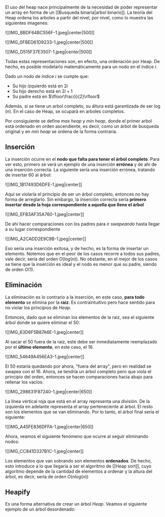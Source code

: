 
El uso del heap nace principalmente de la necesidad de poder representar un array en forma de un [[Busqueda binaria|arbol binario]].  La teoría del Heap ordena los arboles a partir del nivel,  por nivel, como lo muestra las siguientes imagenes: 

![[IMG_BBDF64BC556F-1.jpeg|center|500]]


![[IMG_0FBED61D9233-1.jpeg|center|500]]

![[IMG_D515F37E3507-1.jpeg|center|500]]


Todas estas representaciones son, en efecto, una ordenación por Heap. De hecho, es posible modelarlo matemáticamente para un nodo en el índice $i$.  

Dado un nodo de índice $i$ se cumple que: 

- Su hijo izquierdo está en $2i$ 
- Su hijo derecho está en $2i + 1$ 
- Su padre está en $\lfloor\frac{i}{2}\rfloor$ 

Además, si se tiene un arbol completo, su áltura está garantizada de ser $\log(n)$. En el caso de Heap, se ocupará en arboles completos. 

Por consiguiente se define *max heap* y *min heap*, donde el primer arbol está ordenado en orden ascendiente, es decir, como un árbol de busqueda original y en *min heap* se ordena de la forma contraria. 

## Inserción 

La inserción ocurre en el **nodo que falta para tener el árbol completo**. Para ver esto, primero se verá un ejemplo de una inserción **errónea** y de ahí de una inserción correcta. La siguiente sería una inserción errónea, tratando de insertar $60$ al árbol:

![[IMG_1B17493D6DFE-1.jpeg|center]]

Aquí se violaría el principio de ser un árbol completo, entonces no hay forma de arreglarlo. Sin embargo, la inserción correcta sería **primero insertar desde la hoja correspondiente a aquella que llene el árbol** 

![[IMG_EFB3AF35A760-1.jpeg|center]]

De ahí hacer comparaciones con los padres para ir *swapeando* hasta llegar a su lugar correspondiente

![[IMG_A2CADD2E9C9B-1.jpeg|center]]

Eso sería una inserción exitosa, y de hecho, es la forma de insertar un elemento. Notemos que en el peor de los casos recorre a todos sus padres, vale decir, sería del orden $O(log(n))$. No obstante, en el mejor de los casos se tiene que la inserción es ideal y el nodo es menor que su padre, siendo de orden $O(1)$. 

## Eliminación 

La eliminación es lo contrario a la inserción, en este caso, **para todo elemento** se elimina por la **raiz**. Es contraintuitivo pero hace sentido para no violar los principios de *Heap*. 

Entonces, dado que se eliminan los elementos de la raiz, sea el siguiente árbol donde se quiere eliminar el $50$: 

![[IMG_63D6F5B87A6E-1.jpeg|center]]

Al sacar el $50$ fuera de la raiz, este debe ser inmediatamente reemplazado por el **último elemento**, en este caso, el $16$. 

![[IMG_54649A456EA3-1.jpeg|center]]

El $50$ estaría quedando por ahora, "fuera del array", pero en realidad se swapea con el $16$. Ahora, se tendría un árbol completo pero que viola el principio del orden, entonces se hacen comparaciones hacia abajo para rellenar los vacios: 

![[IMG_298631F87240-1.jpeg|center|650]]

La línea vértical roja que está en el array representa una división. De la izquierda en adelante representa el array perteneciente al árbol. El resto son los elementos que se van eliminando. Por lo tanto, el árbol final sería el siguiente: 

![[IMG_A45FE836DFFA-1.jpeg|center|650]]

Ahora, veamos el siguiente fenómeno que ocurre al seguir eliminando nodos: 

![[IMG_CC841D337B1C-1.jpeg|center]]

Los elementos que van sobrando son elementos **ordenados**. De hecho, esto introduce a lo que llegaría a ser el algoritmo de [[Heap sort]], cuyo algoritmo depende de la cantidad de elementos a ordenar y la altura del árbol, es decir, sería de orden $O(nlog(n))$ 

## Heapify 

Es una forma alternativa de crear un árbol *Heap*. Veamos el siguiente ejemplo de un árbol desordenado: 
